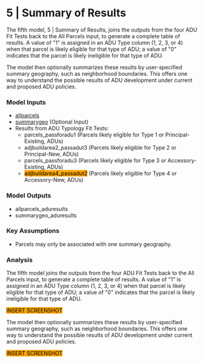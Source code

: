 # 5 | Summary of Results

The fifth model, 5 | Summary of Results, joins the outputs from the four ADU Fit Tests back to the All Parcels input, to generate a complete table of results. A value of "1" is assigned in an ADU Type column (1, 2, 3, or 4) when that parcel is likely eligible for that type of ADU; a value of "0" indicates that the parcel is likely ineligible for that type of ADU.&#x20;

The model then optionally summarizes these results by user-specified summary geography, such as neighborhood boundaries. This offers one way to understand the possible results of ADU development under current and proposed ADU policies.

### Model Inputs

* [allparcels](../analysis-preparation/spatial-inputs/1-3.-all-parcels.md)
* [summarygeo](../preparation/spatial-inputs/5-1.-summary-geography.md) (Optional Input)
* Results from ADU Typology Fit Tests:
  * parcels\_passforadu1 (Parcels likely eligible for Type 1 or Principal-Existing, ADUs)&#x20;
  * adjbuildarea2\_passadut3 (Parcels likely eligible for Type 2 or Principal-New, ADUs)&#x20;
  * parcels\_passforadu3 (Parcels likely eligible for Type 3 or Accessory-Existing, ADUs)&#x20;
  * <mark style="background-color:orange;">adjbuildarea4\_passadut2</mark> (Parcels likely eligible for Type 4 or Accessory-New, ADUs)&#x20;

### Model Outputs

* allparcels\_aduresults
* summarygeo\_aduresults

### Key Assumptions

* Parcels may only be associated with one summary geography.

### Analysis

The fifth model joins the outputs from the four ADU Fit Tests back to the All Parcels input, to generate a complete table of results. A value of "1" is assigned in an ADU Type column (1, 2, 3, or 4) when that parcel is likely eligible for that type of ADU; a value of "0" indicates that the parcel is likely ineligible for that type of ADU.&#x20;

<mark style="background-color:orange;">INSERT SCREENSHOT</mark>

The model then optionally summarizes these results by user-specified summary geography, such as neighborhood boundaries. This offers one way to understand the possible results of ADU development under current and proposed ADU policies.

<mark style="background-color:orange;">INSERT SCREENSHOT</mark>
